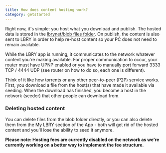 ```yaml
---
title: How does content hosting work?
category: getstarted
---
```


Right now, it's simple: you host what you download and publish. The hosted data is stored in the [lbrynet/blob files folder](https://lbry.com/faq/lbry-directories). On publish, the content is also sent to LBRY in order to help re-host content so your PC does not need to remain available. 

While the LBRY app is running, it communicates to the network whatever content you're making available. For proper communication to occur, your router must have UPNP enabled or you have to manually port forward 3333 TCP / 4444 UDP (see router on how to do so, each one is different). 

Think of it like how torrents or any other peer-to-peer (P2P) service works. First, you download a file from the host(s) that have made it available via seeding. When the download has finished, you become a host in the network (seeder) that other people can download from.

### Deleting hosted content
You can delete files from the blob folder directly, or you can also delete them from the My LBRY section of the App - both will get rid of the hosted content and you'll lose the ability to seed it anymore. 

**Please note: Hosting fees are currently disabled on the network as we're currently working on a better way to implement the fee structure.**

